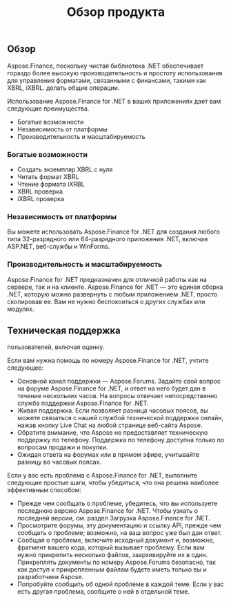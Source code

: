 ﻿---
title: Обзор продукта
keywords: finance,xbrl,ixbrl,.net,dotnet,C#
description: C# Finance Библиотека API обеспечивает гораздо более высокую производительность и простоту использования для управления форматами, связанными с финансами, такими как XBRL, iXBRL.
type: docs
weight: 10
url: /ru/net/product-overview/
aliases:
  - /net/features-list/
---
## **Обзор**

Aspose.Finance, поскольку чистая библиотека .NET обеспечивает гораздо более высокую производительность и простоту использования для управления форматами, связанными с финансами, такими как XBRL, iXBRL. делать общие операции.

Использование Aspose.Finance for .NET в ваших приложениях дает вам следующие преимущества.

- Богатые возможности
- Независимость от платформы
- Производительность и масштабируемость

### **Богатые возможности**

- Создать экземпляр XBRL с нуля
- Читать формат XBRL
- Чтение формата iXRBL
- XBRL проверка
- iXBRL проверка

### **Независимость от платформы**

Вы можете использовать Aspose.Finance for .NET для создания любого типа 32-разрядного или 64-разрядного приложения .NET, включая ASP.NET, веб-службы и WinForms.

### **Производительность и масштабируемость**

Aspose.Finance for .NET предназначен для отличной работы как на сервере, так и на клиенте. Aspose.Finance for .NET — это единая сборка .NET, которую можно развернуть с любым приложением .NET, просто скопировав ее. Вам не нужно беспокоиться о других службах или модулях.

## **Техническая поддержка**

пользователей, включая оценку.

Если вам нужна помощь по номеру Aspose.Finance for .NET, учтите следующее:

- Основной канал поддержки — Aspose.Forums. Задайте свой вопрос на форуме Aspose.Finance for .NET, и ответ на него будет дан в течение нескольких часов. На вопросы отвечает непосредственно служба поддержки Aspose.Finance for .NET.
- Живая поддержка. Если позволяет разница часовых поясов, вы можете связаться с нашей службой технической поддержки онлайн, нажав кнопку Live Chat на любой странице веб-сайта Aspose.
- Обратите внимание, что Aspose не предоставляет техническую поддержку по телефону. Поддержка по телефону доступна только по вопросам продажи и покупки.
- Ожидая ответа на форумах или в прямом эфире, учитывайте разницу во часовых поясах.

Если у вас есть проблема с Aspose.Finance for .NET, выполните следующие простые шаги, чтобы убедиться, что она решена наиболее эффективным способом:

- Прежде чем сообщать о проблеме, убедитесь, что вы используете последнюю версию Aspose.Finance for .NET. Чтобы узнать о последней версии, см. раздел Загрузка Aspose.Finance for .NET.
- Просмотрите форумы, эту документацию и ссылку API, прежде чем сообщать о проблеме; возможно, на ваш вопрос уже был дан ответ.
- Сообщая о проблеме, включите исходный документ и, возможно, фрагмент вашего кода, который вызывает проблему. Если вам нужно прикрепить несколько файлов, заархивируйте их в один. Прикреплять документы по номеру Aspose.Forums безопасно, так как доступ к прикрепленным файлам будете иметь только вы и разработчики Aspose.
- Попробуйте сообщить об одной проблеме в каждой теме. Если у вас есть другая проблема, сообщите о ней в отдельной теме.
